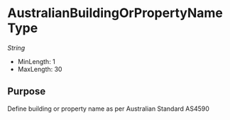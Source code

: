 # AustralianBuildingOrPropertyName Type

*String*

- MinLength: 1
- MaxLength: 30

## Purpose

Define building or property name as per Australian Standard AS4590